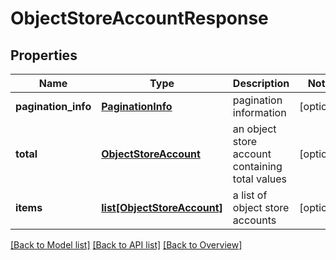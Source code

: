 # ObjectStoreAccountResponse

## Properties
Name | Type | Description | Notes
------------ | ------------- | ------------- | -------------
**pagination_info** | [**PaginationInfo**](PaginationInfo.md) | pagination information | [optional] 
**total** | [**ObjectStoreAccount**](ObjectStoreAccount.md) | an object store account containing total values | [optional] 
**items** | [**list[ObjectStoreAccount]**](ObjectStoreAccount.md) | a list of object store accounts | [optional] 

[[Back to Model list]](index.md#documentation-for-models) [[Back to API list]](index.md#endpoint-properties) [[Back to Overview]](index.md)


